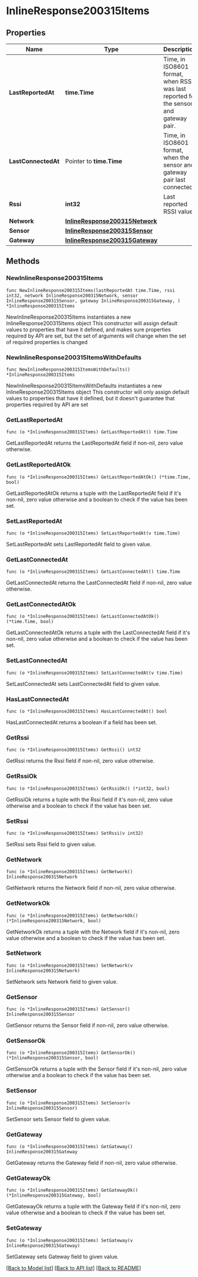 # InlineResponse200315Items

## Properties

Name | Type | Description | Notes
------------ | ------------- | ------------- | -------------
**LastReportedAt** | **time.Time** | Time, in ISO8601 format, when RSSI was last reported for the sensor and gateway pair. | 
**LastConnectedAt** | Pointer to **time.Time** | Time, in ISO8601 format, when the sensor and gateway pair last connected. | [optional] 
**Rssi** | **int32** | Last reported RSSI value. | 
**Network** | [**InlineResponse200315Network**](InlineResponse200315Network.md) |  | 
**Sensor** | [**InlineResponse200315Sensor**](InlineResponse200315Sensor.md) |  | 
**Gateway** | [**InlineResponse200315Gateway**](InlineResponse200315Gateway.md) |  | 

## Methods

### NewInlineResponse200315Items

`func NewInlineResponse200315Items(lastReportedAt time.Time, rssi int32, network InlineResponse200315Network, sensor InlineResponse200315Sensor, gateway InlineResponse200315Gateway, ) *InlineResponse200315Items`

NewInlineResponse200315Items instantiates a new InlineResponse200315Items object
This constructor will assign default values to properties that have it defined,
and makes sure properties required by API are set, but the set of arguments
will change when the set of required properties is changed

### NewInlineResponse200315ItemsWithDefaults

`func NewInlineResponse200315ItemsWithDefaults() *InlineResponse200315Items`

NewInlineResponse200315ItemsWithDefaults instantiates a new InlineResponse200315Items object
This constructor will only assign default values to properties that have it defined,
but it doesn't guarantee that properties required by API are set

### GetLastReportedAt

`func (o *InlineResponse200315Items) GetLastReportedAt() time.Time`

GetLastReportedAt returns the LastReportedAt field if non-nil, zero value otherwise.

### GetLastReportedAtOk

`func (o *InlineResponse200315Items) GetLastReportedAtOk() (*time.Time, bool)`

GetLastReportedAtOk returns a tuple with the LastReportedAt field if it's non-nil, zero value otherwise
and a boolean to check if the value has been set.

### SetLastReportedAt

`func (o *InlineResponse200315Items) SetLastReportedAt(v time.Time)`

SetLastReportedAt sets LastReportedAt field to given value.


### GetLastConnectedAt

`func (o *InlineResponse200315Items) GetLastConnectedAt() time.Time`

GetLastConnectedAt returns the LastConnectedAt field if non-nil, zero value otherwise.

### GetLastConnectedAtOk

`func (o *InlineResponse200315Items) GetLastConnectedAtOk() (*time.Time, bool)`

GetLastConnectedAtOk returns a tuple with the LastConnectedAt field if it's non-nil, zero value otherwise
and a boolean to check if the value has been set.

### SetLastConnectedAt

`func (o *InlineResponse200315Items) SetLastConnectedAt(v time.Time)`

SetLastConnectedAt sets LastConnectedAt field to given value.

### HasLastConnectedAt

`func (o *InlineResponse200315Items) HasLastConnectedAt() bool`

HasLastConnectedAt returns a boolean if a field has been set.

### GetRssi

`func (o *InlineResponse200315Items) GetRssi() int32`

GetRssi returns the Rssi field if non-nil, zero value otherwise.

### GetRssiOk

`func (o *InlineResponse200315Items) GetRssiOk() (*int32, bool)`

GetRssiOk returns a tuple with the Rssi field if it's non-nil, zero value otherwise
and a boolean to check if the value has been set.

### SetRssi

`func (o *InlineResponse200315Items) SetRssi(v int32)`

SetRssi sets Rssi field to given value.


### GetNetwork

`func (o *InlineResponse200315Items) GetNetwork() InlineResponse200315Network`

GetNetwork returns the Network field if non-nil, zero value otherwise.

### GetNetworkOk

`func (o *InlineResponse200315Items) GetNetworkOk() (*InlineResponse200315Network, bool)`

GetNetworkOk returns a tuple with the Network field if it's non-nil, zero value otherwise
and a boolean to check if the value has been set.

### SetNetwork

`func (o *InlineResponse200315Items) SetNetwork(v InlineResponse200315Network)`

SetNetwork sets Network field to given value.


### GetSensor

`func (o *InlineResponse200315Items) GetSensor() InlineResponse200315Sensor`

GetSensor returns the Sensor field if non-nil, zero value otherwise.

### GetSensorOk

`func (o *InlineResponse200315Items) GetSensorOk() (*InlineResponse200315Sensor, bool)`

GetSensorOk returns a tuple with the Sensor field if it's non-nil, zero value otherwise
and a boolean to check if the value has been set.

### SetSensor

`func (o *InlineResponse200315Items) SetSensor(v InlineResponse200315Sensor)`

SetSensor sets Sensor field to given value.


### GetGateway

`func (o *InlineResponse200315Items) GetGateway() InlineResponse200315Gateway`

GetGateway returns the Gateway field if non-nil, zero value otherwise.

### GetGatewayOk

`func (o *InlineResponse200315Items) GetGatewayOk() (*InlineResponse200315Gateway, bool)`

GetGatewayOk returns a tuple with the Gateway field if it's non-nil, zero value otherwise
and a boolean to check if the value has been set.

### SetGateway

`func (o *InlineResponse200315Items) SetGateway(v InlineResponse200315Gateway)`

SetGateway sets Gateway field to given value.



[[Back to Model list]](../README.md#documentation-for-models) [[Back to API list]](../README.md#documentation-for-api-endpoints) [[Back to README]](../README.md)


